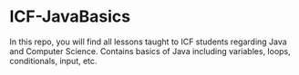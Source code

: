 # ICF-JavaBasics
In this repo, you will find all lessons taught to ICF students regarding Java and Computer Science. Contains basics of Java including variables, loops, conditionals, input, etc.
